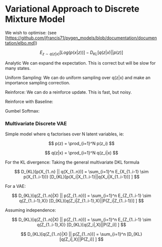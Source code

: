 # Variational Approach to Discrete Mixture Model

We wish to optimise: (see [https://github.com/jfrancis71/pygen_models/blob/documentation/documentation/elbo.md])

$$
E_{z \sim q(z | x)} [Log(p(x | z))] - D_{KL}[q(z | x)||p(z)]
$$

Analytic
We can expand the expectation. This is correct but will be slow for many states.

Uniform Sampling:
We can do uniform sampling over q(z|x) and make an importance sampling correction.

Reinforce:
We can do a reinforce update. This is fast, but noisy.

Reinforce with Baseline:

Gumbel Softmax:



### Multivariate Discrete VAE

Simple model where q factorises over N latent variables, ie:

$$
p(z) = \prod_{i=1}^N p(z_i)
$$

$$
q(z|x) = \prod_{i=1}^N q(z_i|x)
$$

For the KL divergence:
Taking the general multivariate DKL formula

$$
D_{KL}[p(X_{1..n} || q(X_{1..n})] = \sum_{i=1}^n E_{X_{1..i-1} \sim p(X_{1..i-1})} [D_{KL}[p(X_i|X_{1..i-1}||q(X_i|X_{1..i-1})] ]
$$

For a VAE:

$$
D_{KL}[q(Z_{1..n}|X) || p(Z_{1..n})] = \sum_{i=1}^n E_{Z_{1..i-1} \sim q(Z_{1..i-1},X)} [D_{KL}[q(Z_i|Z_{1..i-1},X)||P(Z_i|Z_{1..i-1})] ]
$$

Assuming independence:

$$
D_{KL}[q(Z_{1..n}|X) || p(Z_{1..n})] = \sum_{i=1}^n E_{Z_{1..i-1} \sim q(Z_{1..i-1},X)} [D_{KL}[q(Z_i|,X)||P(Z_i)] ]
$$

$$
D_{KL}[q(Z_{1..n}|X) || p(Z_{1..n})] = \sum_{i=1}^n [D_{KL}[q(Z_i|,X)||P(Z_i)] ]
$$
